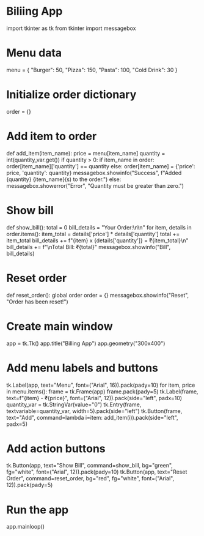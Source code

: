# Biliing App
import tkinter as tk
from tkinter import messagebox

# Menu data
menu = {
    "Burger": 50,
    "Pizza": 150,
    "Pasta": 100,
    "Cold Drink": 30
}

# Initialize order dictionary
order = {}

# Add item to order
def add_item(item_name):
    price = menu[item_name]
    quantity = int(quantity_var.get())
    if quantity > 0:
        if item_name in order:
            order[item_name]['quantity'] += quantity
        else:
            order[item_name] = {'price': price, 'quantity': quantity}
        messagebox.showinfo("Success", f"Added {quantity} {item_name}(s) to the order.")
    else:
        messagebox.showerror("Error", "Quantity must be greater than zero.")

# Show bill
def show_bill():
    total = 0
    bill_details = "Your Order:\n\n"
    for item, details in order.items():
        item_total = details['price'] * details['quantity']
        total += item_total
        bill_details += f"{item} x {details['quantity']} = ₹{item_total}\n"
    bill_details += f"\nTotal Bill: ₹{total}"
    messagebox.showinfo("Bill", bill_details)

# Reset order
def reset_order():
    global order
    order = {}
    messagebox.showinfo("Reset", "Order has been reset!")

# Create main window
app = tk.Tk()
app.title("Billing App")
app.geometry("300x400")

# Add menu labels and buttons
tk.Label(app, text="Menu", font=("Arial", 16)).pack(pady=10)
for item, price in menu.items():
    frame = tk.Frame(app)
    frame.pack(pady=5)
    tk.Label(frame, text=f"{item} - ₹{price}", font=("Arial", 12)).pack(side="left", padx=10)
    quantity_var = tk.StringVar(value="0")
    tk.Entry(frame, textvariable=quantity_var, width=5).pack(side="left")
    tk.Button(frame, text="Add", command=lambda i=item: add_item(i)).pack(side="left", padx=5)

# Add action buttons
tk.Button(app, text="Show Bill", command=show_bill, bg="green", fg="white", font=("Arial", 12)).pack(pady=10)
tk.Button(app, text="Reset Order", command=reset_order, bg="red", fg="white", font=("Arial", 12)).pack(pady=5)

# Run the app
app.mainloop()


